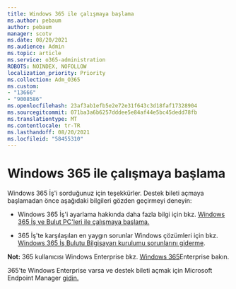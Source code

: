 ```yaml
---
title: Windows 365 ile çalışmaya başlama
ms.author: pebaum
author: pebaum
manager: scotv
ms.date: 08/20/2021
ms.audience: Admin
ms.topic: article
ms.service: o365-administration
ROBOTS: NOINDEX, NOFOLLOW
localization_priority: Priority
ms.collection: Adm_O365
ms.custom:
- "13666"
- "9008586"
ms.openlocfilehash: 23af3ab1efb5e2e72e31f643c3d18faf17328904
ms.sourcegitcommit: 071ba3a6b6257dddee5e84af44e5bc45dedd78fb
ms.translationtype: MT
ms.contentlocale: tr-TR
ms.lasthandoff: 08/20/2021
ms.locfileid: "58455310"
---
```

# <a name="getting-started-with-windows-365"></a>Windows 365 ile çalışmaya başlama

Windows 365 İş'i sorduğunuz için teşekkürler. Destek bileti açmaya başlamadan önce aşağıdaki bilgileri gözden geçirmeyi deneyin:

- Windows 365 İş'i ayarlama hakkında daha fazla bilgi için bkz. [Windows 365 İş ve Bulut PC'leri ile çalışmaya başlama.](https://docs.microsoft.com/microsoft-365/admin/setup/get-started-windows-365-business)

- 365 İş'te karşılaşılan en yaygın sorunlar Windows çözümleri için bkz. [Windows 365 İş Bulutu Bilgisayarı kurulumu sorunlarını giderme](https://docs.microsoft.com/microsoft-365/admin/setup/troubleshoot-windows-365-business).

**Not:** 365 kullanıcısı Windows Enterprise bkz. [Windows 365](https://docs.microsoft.com/windows-365/)Enterprise bakın.

365'te Windows Enterprise varsa ve destek bileti açmak için Microsoft Endpoint Manager [gidin.](https://endpoint.microsoft.com/)
